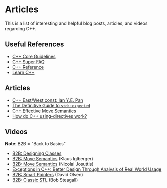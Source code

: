 # Articles

This is a list of interesting and helpful blog posts, articles, and videos regarding C++.

## Useful References

- [C++ Core Guidelines](https://isocpp.github.io/CppCoreGuidelines/CppCoreGuidelines#c-core-guidelines)
- [C++ Super FAQ](https://isocpp.org/faq)
- [C++ Reference](https://en.cppreference.com/w/)
- [Learn C++](https://www.learncpp.com/)

## Articles

- [C++ East/West const: Ian Y.E. Pan](https://ianyepan.github.io/posts/cpp-const/)
- [The Definitive Guide to `std::expected`](https://johnfarrier.com/the-definitive-guide-to-std-expected-in-c/)
- [C++ Effective Move Semantics](https://leimao.github.io/blog/CPP-Effective-Move-Semantics/)
- [How do C++ using-directives work?](https://quuxplusone.github.io/blog/2020/12/21/using-directive/)

## Videos

**Note**: B2B = "Back to Basics"

- [B2B: Designing Classes](https://www.youtube.com/watch?v=motLOioLJfg)
- [B2B: Move Semantics](https://youtu.be/St0MNEU5b0o?si=J33yYe4Y3aSI_bFR) (Klaus Iglberger)
- [B2B: Move Semantics](https://youtu.be/Bt3zcJZIalk?si=rWVa5dcmWaBIcbkv) (Nicolai Josuttis)
- [Exceptions in C++: Better Design Through Analysis of Real World Usage](https://youtu.be/HXJmrMnnDYQ?si=jUwImaJ6PRLAphJz)
- [B2B: Smart Pointers](https://youtu.be/YokY6HzLkXs?si=48PV_AWQm1Z7NsKp) (David Olsen)
- [B2B: Classic STL](https://youtu.be/tXUXl_RzkAk?si=LkcoHJ10c5jfePVF) (Bob Steagall)

